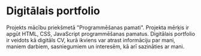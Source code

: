 # Digitālais portfolio

Projekts mācību priekšmetā "Programmēšanas pamati". Projekta mērķis ir apgūt HTML, CSS, JavaScript programmēšanas pamatus.
Digitālais portfolio ir veidots kā digitāls CV, kurā ikviens var atrast informāciju par mani, maniem darbiem, sasniegumiem un interesēm, kā arī sazināties ar mani.
